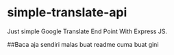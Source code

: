 # simple-translate-api
Just simple Google Translate End Point With Express JS.


##Baca aja sendiri  malas buat readme  cuma buat gini
